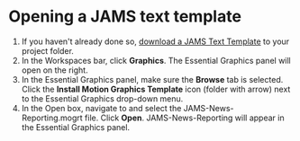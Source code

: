 # Opening a JAMS text template

1. If you haven't already done so, [download a JAMS Text Template](/downloading-a-jams-text-template-to-your-project-folder.md) to your project folder.
2. In the Workspaces bar, click **Graphics**. The Essential Graphics panel will open on the right.
3. In the Essential Graphics panel, make sure the **Browse** tab is selected. Click the **Install Motion Graphics Template** icon \(folder with arrow\) next to the Essential Graphics drop-down menu.
4. In the Open box, navigate to and select the JAMS-News-Reporting.mogrt file. Click **Open**. JAMS-News-Reporting will appear in the Essential Graphics panel.



